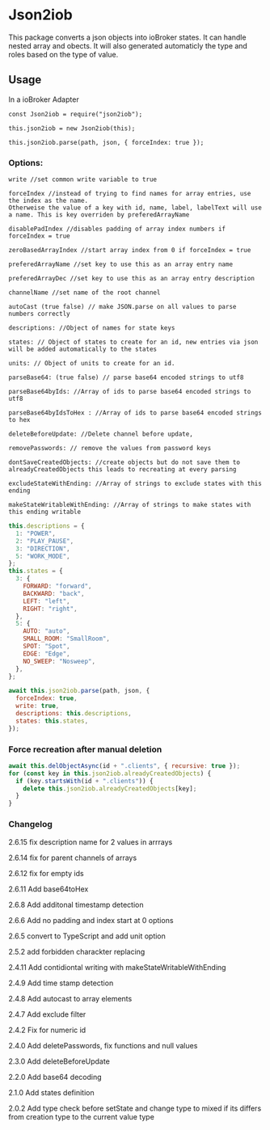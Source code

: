 # Json2iob

This package converts a json objects into ioBroker states. It can handle nested array and obects. It will also generated automaticly the type and roles based on the type of value.

## Usage

In a ioBroker Adapter

```
const Json2iob = require("json2iob");

this.json2iob = new Json2iob(this);

this.json2iob.parse(path, json, { forceIndex: true });
```

### Options:

```
write //set common write variable to true

forceIndex //instead of trying to find names for array entries, use the index as the name.
Otherweise the value of a key with id, name, label, labelText will use a name. This is key overriden by preferedArrayName

disablePadIndex //disables padding of array index numbers if forceIndex = true

zeroBasedArrayIndex //start array index from 0 if forceIndex = true

preferedArrayName //set key to use this as an array entry name

preferedArrayDec //set key to use this as an array entry description

channelName //set name of the root channel

autoCast (true false) // make JSON.parse on all values to parse numbers correctly

descriptions: //Object of names for state keys

states: // Object of states to create for an id, new entries via json will be added automatically to the states

units: // Object of units to create for an id.

parseBase64: (true false) // parse base64 encoded strings to utf8

parseBase64byIds: //Array of ids to parse base64 encoded strings to utf8

parseBase64byIdsToHex : //Array of ids to parse base64 encoded strings to hex

deleteBeforeUpdate: //Delete channel before update,

removePasswords: // remove the values from password keys

dontSaveCreatedObjects: //create objects but do not save them to alreadyCreatedObjects this leads to recreating at every parsing

excludeStateWithEnding: //Array of strings to exclude states with this ending

makeStateWritableWithEnding: //Array of strings to make states with this ending writable
```

```javascript
this.descriptions = {
  1: "POWER",
  2: "PLAY_PAUSE",
  3: "DIRECTION",
  5: "WORK_MODE",
};
this.states = {
  3: {
    FORWARD: "forward",
    BACKWARD: "back",
    LEFT: "left",
    RIGHT: "right",
  },
  5: {
    AUTO: "auto",
    SMALL_ROOM: "SmallRoom",
    SPOT: "Spot",
    EDGE: "Edge",
    NO_SWEEP: "Nosweep",
  },
};

await this.json2iob.parse(path, json, {
  forceIndex: true,
  write: true,
  descriptions: this.descriptions,
  states: this.states,
});
```

### Force recreation after manual deletion

```javascript
await this.delObjectAsync(id + ".clients", { recursive: true });
for (const key in this.json2iob.alreadyCreatedObjects) {
  if (key.startsWith(id + ".clients")) {
    delete this.json2iob.alreadyCreatedObjects[key];
  }
}
```

### Changelog

2.6.15 fix description name for 2 values in arrrays

2.6.14 fix for parent channels of arrays

2.6.12 fix for empty ids

2.6.11 Add base64toHex

2.6.8 Add additonal timestamp detection

2.6.6 Add no padding and index start at 0 options

2.6.5 convert to TypeScript and add unit option

2.5.2 add forbidden charackter replacing

2.4.11 Add contidiontal writing with makeStateWritableWithEnding

2.4.9 Add time stamp detection

2.4.8 Add autocast to array elements

2.4.7 Add exclude filter

2.4.2 Fix for numeric id

2.4.0 Add deletePasswords, fix functions and null values

2.3.0 Add deleteBeforeUpdate

2.2.0 Add base64 decoding

2.1.0 Add states definition

2.0.2 Add type check before setState and change type to mixed if its differs from creation type to the current value type
